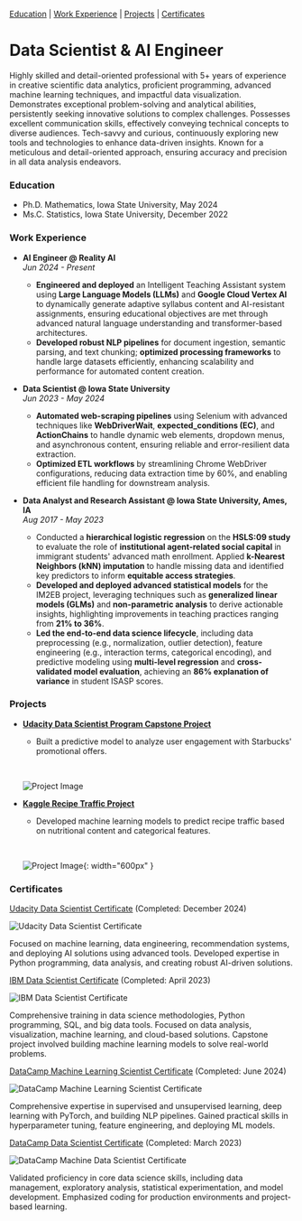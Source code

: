 
[Education](#education) | [Work Experience](#work-experience) | [Projects](#projects) | [Certificates](#certificates)


# Data Scientist & AI Engineer
Highly skilled and detail-oriented professional with 5+ years of experience in creative scientific data analytics, proficient programming, advanced machine learning techniques, and impactful data visualization. Demonstrates exceptional problem-solving and analytical abilities, persistently seeking innovative solutions to complex challenges. Possesses excellent communication skills, effectively conveying technical concepts to diverse audiences. Tech-savvy and curious, continuously exploring new tools and technologies to enhance data-driven insights. Known for a meticulous and detail-oriented approach, ensuring accuracy and precision in all data analysis endeavors.

### Education
- Ph.D. Mathematics, Iowa State University, May 2024
- Ms.C. Statistics, Iowa State University, December 2022


### Work Experience

- **AI Engineer @ Reality AI**  
  *Jun 2024 - Present*  
  - **Engineered and deployed** an Intelligent Teaching Assistant system using **Large Language Models (LLMs)** and **Google Cloud Vertex AI** to dynamically generate adaptive syllabus content and AI-resistant assignments, ensuring educational objectives are met through advanced natural language understanding and transformer-based architectures.
  - **Developed robust NLP pipelines** for document ingestion, semantic parsing, and text chunking; **optimized processing frameworks** to handle large datasets efficiently, enhancing scalability and performance for automated content creation.

- **Data Scientist @ Iowa State University**  
  *Jun 2023 - May 2024*  
  - **Automated web-scraping pipelines** using Selenium with advanced techniques like **WebDriverWait**, **expected_conditions (EC)**, and **ActionChains** to handle dynamic web elements, dropdown menus, and asynchronous content, ensuring reliable and error-resilient data extraction.
  - **Optimized ETL workflows** by streamlining Chrome WebDriver configurations, reducing data extraction time by 60%, and enabling efficient file handling for downstream analysis.

- **Data Analyst and Research Assistant @ Iowa State University, Ames, IA**  
  *Aug 2017 - May 2023*  
  - Conducted a **hierarchical logistic regression** on the **HSLS:09 study** to evaluate the role of **institutional agent-related social capital** in immigrant students' advanced math enrollment. Applied **k-Nearest Neighbors (kNN) imputation** to handle missing data and identified key predictors to inform **equitable access strategies**.
  - **Developed and deployed advanced statistical models** for the IM2EB project, leveraging techniques such as **generalized linear models (GLMs)** and **non-parametric analysis** to derive actionable insights, highlighting improvements in teaching practices ranging from **21% to 36%**.
  - **Led the end-to-end data science lifecycle**, including data preprocessing (e.g., normalization, outlier detection), feature engineering (e.g., interaction terms, categorical encoding), and predictive modeling using **multi-level regression** and **cross-validated model evaluation**, achieving an **86% explanation of variance** in student ISASP scores.


### Projects

- **[Udacity Data Scientist Program Capstone Project](https://coskunerden.github.io/Udacity_DS_Capstone_Project/)**
  - Built a predictive model to analyze user engagement with Starbucks' promotional offers.

  <br> <!-- Adds spacing -->

  ![Project Image](images/starbucks.jpg)


- **[Kaggle Recipe Traffic Project](https://coskunerden.github.io/Kaggle_recipe/)**  
  - Developed machine learning models to predict recipe traffic based on nutritional content and categorical features.  

  <br> <!-- Adds spacing -->
  
  ![Project Image](images/recipetraffic.webp){: width="600px" }
  

### Certificates

<link rel="stylesheet" href="styles.css">

<div class="certificate-container">
  <!-- Row 1 -->
  <div class="certificate-row">
    <div class="certificate">
      <p><a href="https://www.udacity.com/certificate/e/78be004e-414d-11ef-b282-cb8cfd0cc463" target="_blank">
        Udacity Data Scientist Certificate</a> (Completed: December 2024)</p>
      <img src="https://raw.githubusercontent.com/CoskunErden/coskunerden.github.io/main/images/UdacityDataScientistCertificate.jpg" 
           alt="Udacity Data Scientist Certificate" 
           title="Focused on machine learning, data engineering, recommendation systems, and deploying AI solutions using advanced tools." />
      <p>Focused on machine learning, data engineering, recommendation systems, and deploying AI solutions using advanced tools. Developed expertise in Python programming, data analysis, and creating robust AI-driven solutions.</p>
    </div>
    <div class="certificate">
      <p><a href="https://www.coursera.org/account/accomplishments/specialization/certificate/ZLRN24S8TJES" target="_blank">
        IBM Data Scientist Certificate</a> (Completed: April 2023)</p>
      <img src="https://raw.githubusercontent.com/CoskunErden/coskunerden.github.io/main/images/IBMDataScientistCertificate.jpg" 
           alt="IBM Data Scientist Certificate" 
           title="Comprehensive training in data science methodologies, Python programming, SQL, and big data tools." />
      <p>Comprehensive training in data science methodologies, Python programming, SQL, and big data tools. Focused on data analysis, visualization, machine learning, and cloud-based solutions. Capstone project involved building machine learning models to solve real-world problems.</p>
    </div>
  </div>

  <!-- Row 2 -->
  <div class="certificate-row">
    <div class="certificate">
      <p><a href="https://www.datacamp.com/statement-of-accomplishment/track/f108efec1dfd7a23657a814ff4db852e2c78b942?raw=1" target="_blank">
        DataCamp Machine Learning Scientist Certificate</a> (Completed: June 2024)</p>
      <img src="https://raw.githubusercontent.com/CoskunErden/coskunerden.github.io/main/images/MachineLearningScientistCertificate.jpg" 
           alt="DataCamp Machine Learning Scientist Certificate" 
           title="Focused on PyTorch, with expertise in supervised and unsupervised learning, deep learning, and machine learning solutions." />
      <p>Comprehensive expertise in supervised and unsupervised learning, deep learning with PyTorch, and building NLP pipelines. Gained practical skills in hyperparameter tuning, feature engineering, and deploying ML models.</p>
    </div>
    <div class="certificate">
      <p><a href="https://www.datacamp.com/certificate/DS0025883108500" target="_blank">
        DataCamp Data Scientist Certificate</a> (Completed: March 2023)</p>
      <img src="https://raw.githubusercontent.com/CoskunErden/coskunerden.github.io/main/images/DataCampDataScientistProfessional.jpg" 
           alt="DataCamp Machine Data Scientist Certificate" 
           title="Validated proficiency in core data science skills, including data management, exploratory analysis, and statistical experimentation." />
      <p>Validated proficiency in core data science skills, including data management, exploratory analysis, statistical experimentation, and model development. Emphasized coding for production environments and project-based learning.</p>
    </div>
  </div>
</div>
